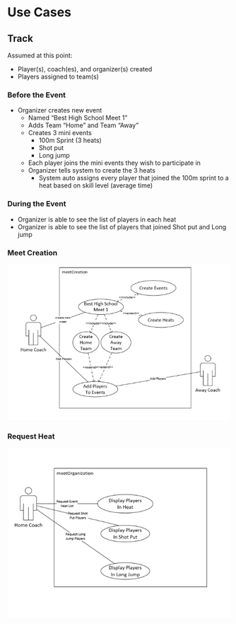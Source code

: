 # Use Cases

## Track

Assumed at this point:
- Player(s), coach(es), and organizer(s) created
- Players assigned to team(s)

### Before the Event
- Organizer creates new event
    - Named “Best High School Meet 1”
    - Adds Team “Home” and Team “Away”
    - Creates 3 mini events
        - 100m Sprint (3 heats)
        - Shot put
        - Long jump
    - Each player joins the mini events they wish to participate in
    - Organizer tells system to create the 3 heats
        - System auto assigns every player that joined the 100m sprint to a heat based on skill level (average time)

### During the Event
- Organizer is able to see the list of players in each heat
- Organizer is able to see the list of players that joined Shot put and Long jump

### Meet Creation

![Meet Creation Use Case](images/meetCreationUseCase.PNG)

### Request Heat

![Request Heat Use Case](images/requestHeat.PNG)
